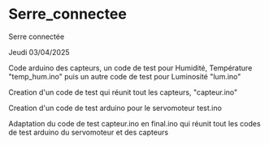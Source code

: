 # Serre_connectee
Serre connectée

Jeudi 03/04/2025

Code arduino des capteurs, un code de test pour Humidité, Température "temp_hum.ino" puis un autre code de test pour Luminosité "lum.ino"

Creation d'un code de test qui réunit tout les capteurs, "capteur.ino"

Creation d'un code de test arduino pour le servomoteur test.ino

Adaptation du code de test capteur.ino en final.ino qui réunit tout les codes de test arduino du servomoteur et des capteurs
